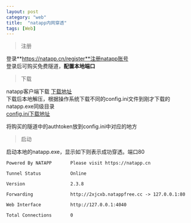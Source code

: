 ```yaml
---
layout: post
category: "web"
title:  "natapp内网穿透"
tags: [Web]
---  
```



> 注册    

登录**https://natapp.cn/register**注册natapp账号   
登录后可购买免费隧道，**配置本地端口**

<!-- more -->

> 下载  

natapp客户端下载  [下载地址](https://natapp.cn/#download)  
下载后本地解压，根据操作系统下载不同的config.ini文件到刚才下载的natapp.exe同级目录  
[config.ini下载地址](https://natapp.cn/article/config_ini) 

将购买的隧道中的authtoken放到config.ini中对应的地方


> 启动   

启动本地的natapp.exe，显示如下则表示成功穿透。端口80  
	
	Powered By NATAPP       Please visit https://natapp.cn       
	
	Tunnel Status           Online
	
	Version                 2.3.8
	
	Forwarding              http://2xjcxb.natappfree.cc -> 127.0.0.1:80
	
	Web Interface           http://127.0.0.1:4040
	
	Total Connections       0






